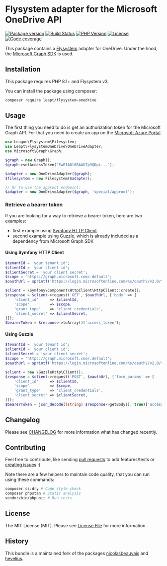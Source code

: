 # Flysystem adapter for the Microsoft OneDrive API

[![Package version](https://img.shields.io/packagist/v/leapt/flysystem-onedrive.svg?style=flat-square)](https://packagist.org/packages/leapt/flysystem-onedrive)
[![Build Status](https://img.shields.io/github/workflow/status/leapt/flysystem-onedrive/Continuous%20Integration/1.x?style=flat-square)](https://github.com/leapt/flysystem-onedrive/actions?query=workflow%3A%22Continuous+Integration%22)
[![PHP Version](https://img.shields.io/packagist/php-v/leapt/flysystem-onedrive.svg?branch=1.x&style=flat-square)](https://travis-ci.org/leapt/flysystem-onedrive?branch=1.x)
[![License](https://img.shields.io/badge/license-MIT-red.svg?style=flat-square)](LICENSE)
[![Code coverage](https://img.shields.io/codecov/c/github/leapt/flysystem-onedrive?style=flat-square)](https://codecov.io/gh/leapt/flysystem-onedrive/branch/1.x)

This package contains a [Flysystem](https://flysystem.thephpleague.com/) adapter for OneDrive. Under the hood, the [Microsoft Graph SDK](https://github.com/microsoftgraph/msgraph-sdk-php) is used.

## Installation

This package requires PHP 8.1+ and Flysystem v3.

You can install the package using composer:

```bash
composer require leapt/flysystem-onedrive
```

## Usage

The first thing you need to do is get an authorization token for the Microsoft Graph API. 
For that you need to create an app on the [Microsoft Azure Portal](https://docs.microsoft.com/en-us/onedrive/developer/rest-api/getting-started/app-registration?view=odsp-graph-online).

```php
use League\Flysystem\Filesystem;
use Leapt\FlysystemOneDrive\OneDriveAdapter;
use Microsoft\Graph\Graph;

$graph = new Graph();
$graph->setAccessToken('EwBIA8l6BAAU7p9QDpi...');

$adapter = new OneDriveAdapter($graph);
$filesystem = new Filesystem($adapter);

// Or to use the approot endpoint:
$adapter = new OneDriveAdapter($graph, 'special/approot');
```

### Retrieve a bearer token

If you are looking for a way to retrieve a bearer token, here are two examples:

* first example using [Symfony HTTP Client](https://symfony.com/doc/current/http_client.html)
* second example using [Guzzle](https://github.com/guzzle/guzzle), which is already included as a dependency from Microsoft Graph SDK

#### Using Symfony HTTP Client

```php
$tenantId = 'your tenant id';
$clientId = 'your client id';
$clientSecret = 'your client secret';
$scope = 'https://graph.microsoft.com/.default';
$oauthUrl = sprintf('https://login.microsoftonline.com/%s/oauth2/v2.0/token', $tenantId);

$client = \Symfony\Component\HttpClient\HttpClient::create();
$response = $client->request('GET', $oauthUrl, ['body' => [
    'client_id'     => $clientId,
    'scope'         => $scope,
    'grant_type'    => 'client_credentials',
    'client_secret' => $clientSecret,
]]);
$bearerToken = $response->toArray()['access_token'];
```

#### Using Guzzle

```php
$tenantId = 'your tenant id';
$clientId = 'your client id';
$clientSecret = 'your client secret';
$scope = 'https://graph.microsoft.com/.default';
$oauthUrl = sprintf('https://login.microsoftonline.com/%s/oauth2/v2.0/token', $tenantId);

$client = new \GuzzleHttp\Client();
$response = $client->request('POST', $oauthUrl, ['form_params' => [
    'client_id'     => $clientId,
    'scope'         => $scope,
    'grant_type'    => 'client_credentials',
    'client_secret' => $clientSecret,
]]);
$bearerToken = json_decode((string) $response->getBody(), true)['access_token'];
```

## Changelog

Please see [CHANGELOG](CHANGELOG-1.x.md) for more information what has changed recently.

## Contributing

Feel free to contribute, like sending [pull requests](https://github.com/leapt/flysystem-onedrive/pulls) to add features/tests
or [creating issues](https://github.com/leapt/flysystem-onedrive/issues) :)

Note there are a few helpers to maintain code quality, that you can run using these commands:

```bash
composer cs:dry # Code style check
composer phpstan # Static analysis
vendor/bin/phpunit # Run tests
```

## License

The MIT License (MIT). Please see [License File](LICENSE) for more information.

History
-------

This bundle is a maintained fork of the packages [nicolasbeauvais](https://github.com/nicolasbeauvais/flysystem-onedrive) 
and [hevelius](https://github.com/hevelius/flysystem-onedrive).
